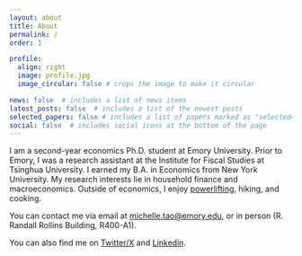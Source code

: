 ```yaml
---
layout: about
title: About
permalink: /
order: 1

profile:
  align: right
  image: profile.jpg
  image_circular: false # crops the image to make it circular

news: false  # includes a list of news items
latest_posts: false  # includes a list of the newest posts
selected_papers: false # includes a list of papers marked as "selected={true}"
social: false  # includes social icons at the bottom of the page
---
```


I am a second-year economics Ph.D. student at Emory University. Prior to Emory, I was a research assistant at the Institute for Fiscal Studies at Tsinghua University. I earned my B.A. in Economics from New York University. My research interests lie in household finance and macroeconomics. Outside of economics, I enjoy [powerlifting](https://www.openpowerlifting.org/u/michelletao), hiking, and cooking. 

You can contact me via email at [michelle.tao@emory.edu](michelle.tao@emory.edu), or in person (R. Randall Rollins Building, R400-A1). 

You can also find me on [Twitter/X](https://twitter.com/TaoMichelle) and [Linkedin](https://www.linkedin.com/in/michellejtao/).
